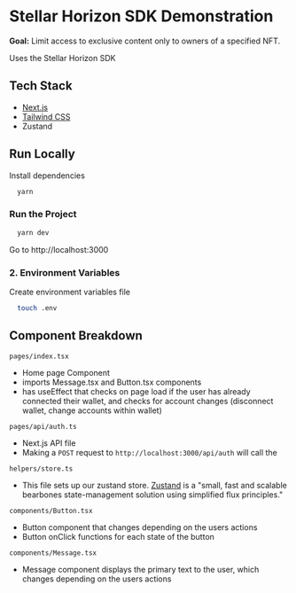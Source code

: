 
# Stellar Horizon SDK Demonstration

__Goal:__ Limit access to exclusive content only to owners of a specified NFT.

Uses the Stellar Horizon SDK

## Tech Stack

- [Next.js](https://nextjs.org/docs)
- [Tailwind CSS](https://tailwindcss.com/)
- Zustand


## Run Locally

Install dependencies

```bash
  yarn
```

### Run the Project

```bash
  yarn dev
```
Go to http://localhost:3000

### 2. Environment Variables
Create environment variables file
```bash
  touch .env
```



## Component Breakdown

`pages/index.tsx`
  - Home page Component
  - imports Message.tsx and Button.tsx components
  - has useEffect that checks on page load if the user has already connected their wallet, and checks for account changes (disconnect wallet, change accounts within wallet)

`pages/api/auth.ts`
  - Next.js API file
  - Making a `POST` request to `http://localhost:3000/api/auth` will call the 

`helpers/store.ts`
  - This file sets up our zustand store. [Zustand](https://github.com/pmndrs/zustand) is a "small, fast and scalable bearbones state-management solution using simplified flux principles."

`components/Button.tsx`
  - Button component that changes depending on the users actions
  - Button onClick functions for each state of the button

`components/Message.tsx`
  - Message component displays the primary text to the user, which changes depending on the users actions
